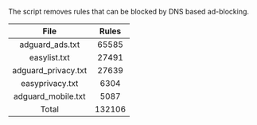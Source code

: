 The script removes rules that can be blocked by DNS based ad-blocking.


| File | Rules |
|:----:|:-----:|
| adguard_ads.txt | 65585 |
| easylist.txt | 27491 |
| adguard_privacy.txt | 27639 |
| easyprivacy.txt | 6304 |
| adguard_mobile.txt | 5087 |
| Total | 132106 |